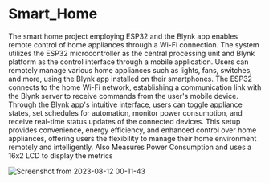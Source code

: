 # Smart_Home
The smart home project employing ESP32 and the Blynk app enables remote control of home appliances through a Wi-Fi connection. The system utilizes the ESP32 microcontroller as the central processing unit and Blynk platform as the control interface through a mobile application. Users can remotely manage various home appliances such as lights, fans, switches, and more, using the Blynk app installed on their smartphones. The ESP32 connects to the home Wi-Fi network, establishing a communication link with the Blynk server to receive commands from the user's mobile device. Through the Blynk app's intuitive interface, users can toggle appliance states, set schedules for automation, monitor power consumption, and receive real-time status updates of the connected devices. This setup provides convenience, energy efficiency, and enhanced control over home appliances, offering users the flexibility to manage their home environment remotely and intelligently.
Also Measures Power Consumption and uses a 16x2 LCD to display the metrics

![Screenshot from 2023-08-12 00-11-43](https://github.com/s-a-usman/smart_home/assets/67445603/ef22117a-415e-4925-b40a-33d6b4276089)
